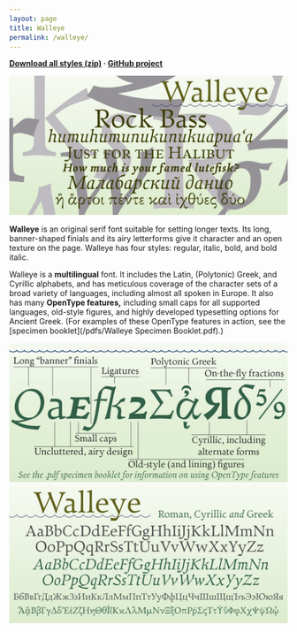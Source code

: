 ```yaml
---
layout: page
title: Walleye
permalink: /walleye/
---
```


**[Download all styles (zip)](https://github.com/chuckmasterson/walleye/raw/master/WalleyeComplete.zip) · 
[GitHub project](https://github.com/chuckmasterson/walleye)**

!["Walleye image 1"](/images/WalleyePoster1.jpg)

**Walleye** is an original serif font suitable for setting longer texts. Its long, banner-shaped finials and its airy letterforms give it character and an open texture on the page. Walleye has four styles: regular, italic, bold, and bold italic.

Walleye is a **multilingual** font. It includes the Latin, (Polytonic) Greek, and Cyrillic alphabets, and has meticulous coverage of the character sets of a broad variety of languages, including almost all spoken in Europe. It also has many **OpenType features,** including small caps for all supported languages, old-style figures, and highly developed typesetting options for Ancient Greek. (For examples of these OpenType features in action, see the [specimen booklet](/pdfs/Walleye Specimen Booklet.pdf).) 


!["Walleye image 3"](/images/WalleyePoster3.jpg)
!["Walleye image 2"](/images/WalleyePoster2.jpg)
